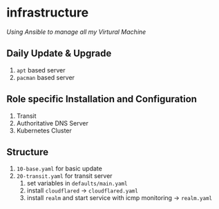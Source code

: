 # infrastructure

*Using Ansible to manage all my Virtural Machine*

## Daily Update & Upgrade

1. `apt` based server
2. `pacman` based server

## Role specific Installation and Configuration

1. Transit
2. Authoritative DNS Server
3. Kubernetes Cluster


## Structure 

1. `10-base.yaml` for basic update 
2. `20-transit.yaml` for transit server 
   1. set variables in `defaults/main.yaml`
   2. install `cloudflared` -> `cloudflared.yaml`
   3. install `realm` and start service with icmp monitoring -> `realm.yaml`